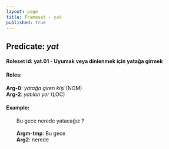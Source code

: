 ```yaml
---
layout: page
title: Frameset - yat
published: true
---
```

<h2>Predicate: <i>yat</i></h2>
<h4>Roleset id: yat.01 - Uyumak veya dinlenmek için yatağa girmek<br>
<h4>Roles:</h4>
<b>Arg-0</b>: <i>yatağa giren kişi</i>  (NOM) <br>
<b>Arg-2</b>: <i>yatılan yer</i>  (LOC) <br>
<h4>Example:</h4>
&emsp;&emsp;Bu gece nerede yatacağız  ?<br><br>
&emsp;&emsp;<b>Argm-tmp</b>:  Bu gece<br>
&emsp;&emsp;<b>Arg2</b>:  nerede<br>

